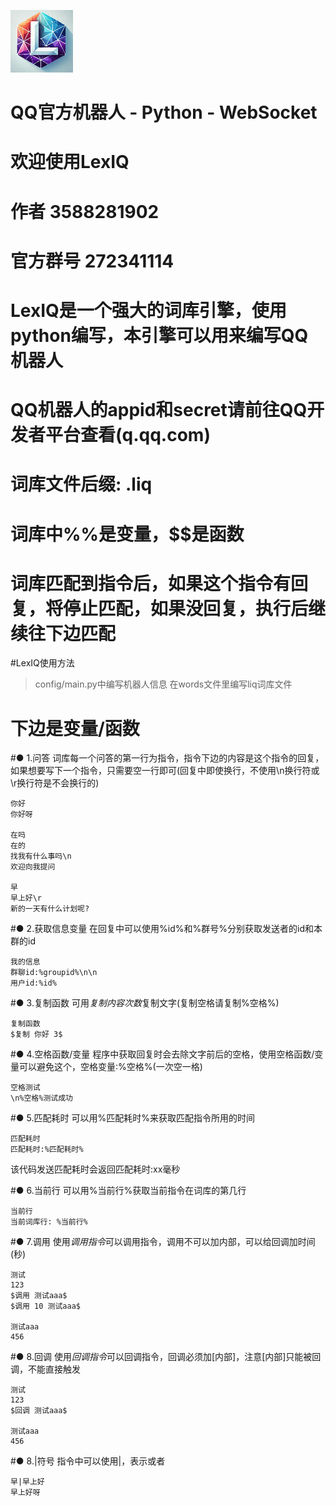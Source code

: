 ![LexIQ Logo](https://raw.githubusercontent.com/RainyClear/LexIQ/main/logo.png)

# QQ官方机器人 - Python - WebSocket

# 欢迎使用LexIQ
# 作者 3588281902
# 官方群号 272341114
# LexIQ是一个强大的词库引擎，使用python编写，本引擎可以用来编写QQ机器人
# QQ机器人的appid和secret请前往QQ开发者平台查看(q.qq.com)
# 词库文件后缀: .liq
# 词库中%%是变量，$$是函数
# 词库匹配到指令后，如果这个指令有回复，将停止匹配，如果没回复，执行后继续往下边匹配

#LexIQ使用方法
> config/main.py中编写机器人信息
> 在words文件里编写liq词库文件


# 下边是变量/函数

#● 1.问答
 词库每一个问答的第一行为指令，指令下边的内容是这个指令的回复，如果想要写下一个指令，只需要空一行即可(回复中即使换行，不使用\n换行符或\r换行符是不会换行的)
```liq
你好
你好呀

在吗
在的
找我有什么事吗\n
欢迎向我提问

早
早上好\r
新的一天有什么计划呢?
```

#● 2.获取信息变量
在回复中可以使用%id%和%群号%分别获取发送者的id和本群的id
```liq
我的信息
群聊id:%groupid%\n\n
用户id:%id%
```

#● 3.复制函数
 可用$复制 内容 次数$复制文字(复制空格请复制%空格%)
```liq
复制函数
$复制 你好 3$
```

#● 4.空格函数/变量
 程序中获取回复时会去除文字前后的空格，使用空格函数/变量可以避免这个，空格变量:%空格%(一次空一格)
```liq
空格测试
\n%空格%测试成功
```

#● 5.匹配耗时
 可以用%匹配耗时%来获取匹配指令所用的时间
```liq
匹配耗时
匹配耗时:%匹配耗时%
```
 该代码发送匹配耗时会返回匹配耗时:xx毫秒

#● 6.当前行
 可以用%当前行%获取当前指令在词库的第几行
```liq
当前行
当前词库行: %当前行%
```

#● 7.调用
 使用$调用 指令$可以调用指令，调用不可以加内部，可以给回调加时间(秒)
```liq
测试
123
$调用 测试aaa$
$调用 10 测试aaa$

测试aaa
456
```

#● 8.回调
 使用$回调 指令$可以回调指令，回调必须加[内部]，注意[内部]只能被回调，不能直接触发
```liq
测试
123
$回调 测试aaa$

测试aaa
456
```

#● 8.|符号
 指令中可以使用|，表示或者
```liq
早|早上好
早上好呀
```